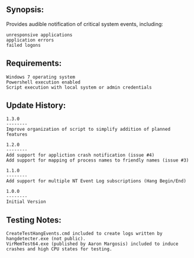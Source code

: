 
Synopsis:
-------------------------------
Provides audible notification of critical system events, including:

	unresponsive applications
	application errors
	failed logons

Requirements:
-------------------------------

	Windows 7 operating system
	Powershell execution enabled
	Script execution with local system or admin credentials

Update History:
-------------------------------

	1.3.0
	--------
	Improve organization of script to simplify addition of planned features

	1.2.0
	--------
	Add support for appliction crash notification (issue #4)
	Add support for mapping of process names to friendly names (issue #3)

	1.1.0
	--------
	Add support for multiple NT Event Log subscriptions (Hang Begin/End)

	1.0.0
	--------
	Initial Version

Testing Notes:
-------------------------------

	CreateTestHangEvents.cmd included to create logs written by hangdetecter.exe (not public).
	VirMemTest64.exe (published by Aaron Margosis) included to induce crashes and high CPU states for testing.
